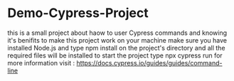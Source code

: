 # Demo-Cypress-Project

this is a small project about haow to user Cypress commands and knowing it's benifits 
to make this project work on your machine make sure you have installed Node.js and type npm install on the project's directory and all the required files will be installed 
to start the project type npx cypress run 
for more information visit : https://docs.cypress.io/guides/guides/command-line
